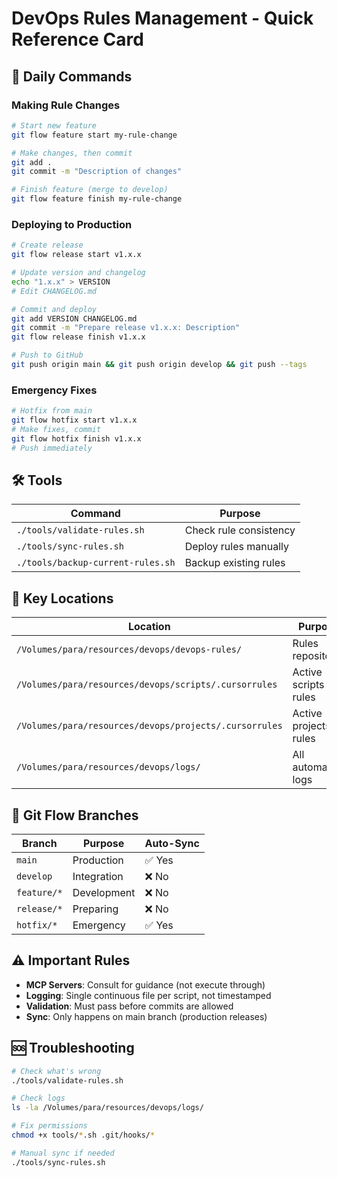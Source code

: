 # DevOps Rules Management - Quick Reference Card

## 🚀 **Daily Commands**

### Making Rule Changes
```bash
# Start new feature
git flow feature start my-rule-change

# Make changes, then commit
git add .
git commit -m "Description of changes"

# Finish feature (merge to develop)
git flow feature finish my-rule-change
```

### Deploying to Production
```bash
# Create release
git flow release start v1.x.x

# Update version and changelog
echo "1.x.x" > VERSION
# Edit CHANGELOG.md

# Commit and deploy
git add VERSION CHANGELOG.md
git commit -m "Prepare release v1.x.x: Description"
git flow release finish v1.x.x

# Push to GitHub
git push origin main && git push origin develop && git push --tags
```

### Emergency Fixes
```bash
# Hotfix from main
git flow hotfix start v1.x.x
# Make fixes, commit
git flow hotfix finish v1.x.x
# Push immediately
```

## 🛠 **Tools**

| Command | Purpose |
|---------|---------|
| `./tools/validate-rules.sh` | Check rule consistency |
| `./tools/sync-rules.sh` | Deploy rules manually |
| `./tools/backup-current-rules.sh` | Backup existing rules |

## 📂 **Key Locations**

| Location | Purpose |
|----------|---------|
| `/Volumes/para/resources/devops/devops-rules/` | Rules repository |
| `/Volumes/para/resources/devops/scripts/.cursorrules` | Active scripts rules |
| `/Volumes/para/resources/devops/projects/.cursorrules` | Active projects rules |
| `/Volumes/para/resources/devops/logs/` | All automation logs |

## 🔄 **Git Flow Branches**

| Branch | Purpose | Auto-Sync |
|--------|---------|-----------|
| `main` | Production | ✅ Yes |
| `develop` | Integration | ❌ No |
| `feature/*` | Development | ❌ No |
| `release/*` | Preparing | ❌ No |
| `hotfix/*` | Emergency | ✅ Yes |

## ⚠️ **Important Rules**

- **MCP Servers**: Consult for guidance (not execute through)
- **Logging**: Single continuous file per script, not timestamped
- **Validation**: Must pass before commits are allowed
- **Sync**: Only happens on main branch (production releases)

## 🆘 **Troubleshooting**

```bash
# Check what's wrong
./tools/validate-rules.sh

# Check logs
ls -la /Volumes/para/resources/devops/logs/

# Fix permissions
chmod +x tools/*.sh .git/hooks/*

# Manual sync if needed
./tools/sync-rules.sh
```